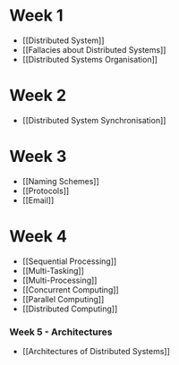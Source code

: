 # Week 1
- [[Distributed System]]
- [[Fallacies about Distributed Systems]]
- [[Distributed Systems Organisation]]

# Week 2
- [[Distributed System Synchronisation]]

# Week 3
- [[Naming Schemes]]
- [[Protocols]]
- [[Email]]

# Week 4
- [[Sequential Processing]]
- [[Multi-Tasking]]
- [[Multi-Processing]]
- [[Concurrent Computing]]
- [[Parallel Computing]]
- [[Distributed Computing]]

### Week 5 - Architectures
- [[Architectures of Distributed Systems]]